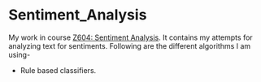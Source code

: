 # Sentiment_Analysis
My work in course [Z604: Sentiment Analysis](http://ella.slis.indiana.edu/~mabdulma/teaching/ssa/z604ssa.html). It contains my attempts for analyzing text for sentiments.
Following are the different algorithms I am using-

- Rule based classifiers.

